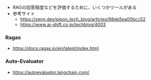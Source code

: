 - RAGの回答精度などを評価するために、いくつかツールがある
- 参考サイト
  - https://zenn.dev/pipon_tech_blog/articles/98eb5ea00bcc52
  - https://www.ai-shift.co.jp/techblog/4003

### Ragas
- https://docs.ragas.io/en/latest/index.html
### Auto-Evaluator
- https://autoevaluator.langchain.com/
